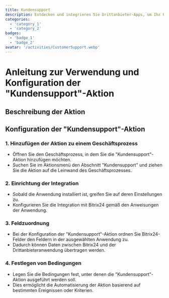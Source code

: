 ```yaml
---
title: Kundensupport
description: Entdecken und integrieren Sie Drittanbieter-Apps, um Ihr Unternehmen zu verbessern.
categories: 
  - 'category_1'
  - 'category_2'
badges: 
  - 'badge_1'
  - 'badge_2'
avatar: '/activities/CustomerSupport.webp'
---
```

# Anleitung zur Verwendung und Konfiguration der "Kundensupport"-Aktion

## Beschreibung der Aktion

## **Konfiguration der "Kundensupport"-Aktion**

### 1. Hinzufügen der Aktion zu einem Geschäftsprozess
- Öffnen Sie den Geschäftsprozess, in dem Sie die "Kundensupport"-Aktion hinzufügen möchten.
- Suchen Sie im Aktionsmenü den Abschnitt "Kundensupport" und ziehen Sie die Aktion auf die Leinwand des Geschäftsprozesses.

### 2. Einrichtung der Integration
- Sobald die Anwendung installiert ist, greifen Sie auf deren Einstellungen zu.
- Konfigurieren Sie die Integration mit Bitrix24 gemäß den Anweisungen der Anwendung.

### 3. Feldzuordnung
- Bei der Konfiguration der "Kundensupport"-Aktion ordnen Sie Bitrix24-Felder den Feldern in der ausgewählten Anwendung zu.
- Dadurch können Daten zwischen Bitrix24 und der Drittanbieteranwendung übertragen werden.

### 4. Festlegen von Bedingungen
- Legen Sie die Bedingungen fest, unter denen die "Kundensupport"-Aktion ausgeführt werden soll.
- Dies ermöglicht die Automatisierung der Aktion basierend auf bestimmten Ereignissen oder Kriterien.